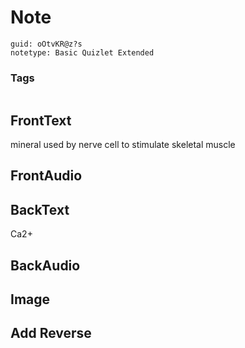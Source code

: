 # Note
```
guid: oOtvKR@z?s
notetype: Basic Quizlet Extended
```

### Tags
```
```

## FrontText
mineral used by nerve cell to stimulate skeletal muscle

## FrontAudio


## BackText
Ca2+

## BackAudio


## Image


## Add Reverse

